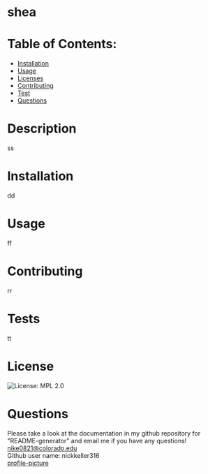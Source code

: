 
  # shea
  # Table of Contents:
  - [Installation](#Installation)
  - [Usage](#Usage)
  - [Licenses](#Licenses)
  - [Contributing](#Contributing)
  - [Test](#Test)
  - [Questions](#Questions)             
# Description
ss
# Installation
dd
# Usage 
ff
# Contributing
rr
# Tests
tt
# License 
![License: MPL 2.0](https://img.shields.io/badge/License-MPL%202.0-brightgreen.svg)
# Questions 
Please take a look at the documentation in my github repository for "README-generator" 
and email me if you have any questions!
nike0821@colorado.edu <br/>
Github user name: nickkeller316 <br/>
[profile-picture](https://avatars0.githubusercontent.com/u/63823824?v=4=100x)
